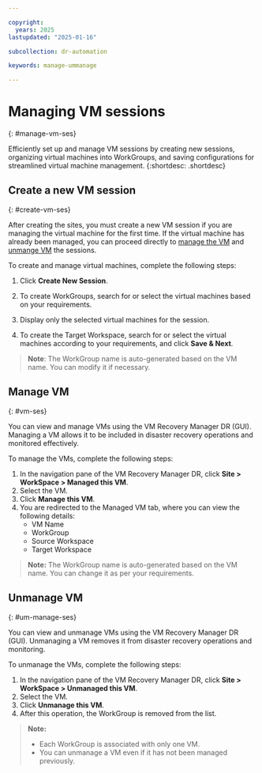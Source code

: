 ```yaml
---

copyright:
  years: 2025
lastupdated: "2025-01-16"

subcollection: dr-automation

keywords: manage-ummanage

---
```


# Managing VM sessions
{: #manage-vm-ses}

Efficiently set up and manage VM sessions by creating new sessions, organizing virtual machines into WorkGroups, and saving configurations for streamlined virtual machine management.
{:shortdesc: .shortdesc}

## Create a new VM session
{: #create-vm-ses}

After creating the sites, you must create a new VM session if you are managing the virtual machine for the first time. If the virtual machine has already been managed, you can proceed directly to [manage the VM](#vm-ses) and [unmange VM](#um-manage-ses) the sessions.

To create and manage virtual machines, complete the following steps:

1. Click **Create New Session**.

2. To create WorkGroups, search for or select the virtual machines based on your requirements.

3. Display only the selected virtual machines for the session.

4. To create the Target Workspace, search for or select the virtual machines according to your requirements, and click **Save & Next**.

> **Note**: The WorkGroup name is auto-generated based on the VM name. You can modify it if necessary.

## Manage VM
{: #vm-ses}

You can view and manage VMs using the VM Recovery Manager DR (GUI). Managing a VM allows it to be included in disaster recovery operations and monitored effectively.

To manage the VMs, complete the following steps:

1. In the navigation pane of the VM Recovery Manager DR, click **Site > WorkSpace > Managed this VM**.
2. Select the VM.
3. Click **Manage this VM**.
4. You are redirected to the Managed VM tab, where you can view the following details:
   - VM Name
   - WorkGroup
   - Source Workspace
   - Target Workspace

> **Note:** The WorkGroup name is auto-generated based on the VM name. You can change it as per your requirements.


## Unmanage VM
{: #um-manage-ses}

You can view and unmanage VMs using the VM Recovery Manager DR (GUI). Unmanaging a VM removes it from disaster recovery operations and monitoring.

To unmanage the VMs, complete the following steps:

1. In the navigation pane of the VM Recovery Manager DR, click **Site > WorkSpace > Unmanaged this VM**.
2. Select the VM.
3. Click **Unmanage this VM**.
4. After this operation, the WorkGroup is removed from the list.

  >  **Note:**
   > - Each WorkGroup is associated with only one VM.  
   > - You can unmanage a VM even if it has not been managed previously.
